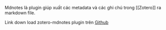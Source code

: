 ---
---


Mdnotes là plugin giúp xuất các metadata và các ghi chú trong [[Zotero]] ra markdown file.

Link down load zotero-mdnotes plugin trên [Github](https://github.com/argenos/zotero-mdnotes#Export-items-metadata-to-a-markdown-file)
